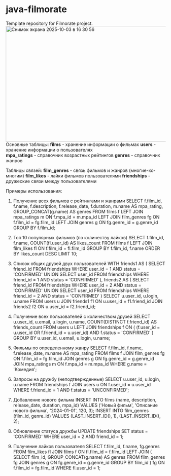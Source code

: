 # java-filmorate
Template repository for Filmorate project.
<img width="753" height="365" alt="Снимок экрана 2025-10-03 в 16 30 56" src="https://github.com/user-attachments/assets/e0aac466-bfa5-4b06-abd7-8d984307b6b3" />
Основные таблицы:
**films** - хранение информации о фильмах
**users** - хранение информации о пользователях  
**mpa_ratings** - справочник возрастных рейтингов
**genres** - справочник жанров

Таблицы связей:
**film_genres** - связь фильмов и жанров (многие-ко-многим)
**film_likes** - лайки фильмов пользователями
**friendships** - дружеские связи между пользователями

Примеры использования:

1. Получение всех фильмов с рейтингами и жанрами
SELECT 
    f.film_id,
    f.name,
    f.description,
    f.release_date,
    f.duration,
    m.name AS mpa_rating,
    GROUP_CONCAT(g.name) AS genres
FROM films f
LEFT JOIN mpa_ratings m ON f.mpa_id = m.mpa_id
LEFT JOIN film_genres fg ON f.film_id = fg.film_id
LEFT JOIN genres g ON fg.genre_id = g.genre_id
GROUP BY f.film_id;

2. Топ 10 популярных фильмов (по количеству лайков)
SELECT 
    f.film_id,
    f.name,
    COUNT(fl.user_id) AS likes_count
FROM films f
LEFT JOIN film_likes fl ON f.film_id = fl.film_id
GROUP BY f.film_id, f.name
ORDER BY likes_count DESC
LIMIT 10;

3. Список общих друзей двух пользователей
WITH friends1 AS (
    SELECT friend_id 
    FROM friendships 
    WHERE user_id = 1 AND status = 'CONFIRMED'
    UNION
    SELECT user_id 
    FROM friendships 
    WHERE friend_id = 1 AND status = 'CONFIRMED'
),
friends2 AS (
    SELECT friend_id 
    FROM friendships 
    WHERE user_id = 2 AND status = 'CONFIRMED'
    UNION
    SELECT user_id 
    FROM friendships 
    WHERE friend_id = 2 AND status = 'CONFIRMED'
)
SELECT u.user_id, u.login, u.name
FROM users u
JOIN friends1 f1 ON u.user_id = f1.friend_id
JOIN friends2 f2 ON u.user_id = f2.friend_id;

4. Получение всех пользователей с количеством друзей
SELECT 
    u.user_id,
    u.email,
    u.login,
    u.name,
    COUNT(DISTINCT f.friend_id) AS friends_count
FROM users u
LEFT JOIN friendships f ON (
    (f.user_id = u.user_id OR f.friend_id = u.user_id) 
    AND f.status = 'CONFIRMED'
)
GROUP BY u.user_id, u.email, u.login, u.name;

5. Фильмы по определенному жанру
SELECT 
    f.film_id,
    f.name,
    f.release_date,
    m.name AS mpa_rating
FROM films f
JOIN film_genres fg ON f.film_id = fg.film_id
JOIN genres g ON fg.genre_id = g.genre_id
JOIN mpa_ratings m ON f.mpa_id = m.mpa_id
WHERE g.name = 'Комедия';

6. Запросы на дружбу (неподтвержденные)
SELECT 
    u.user_id,
    u.login,
    u.name
FROM friendships f
JOIN users u ON f.user_id = u.user_id
WHERE f.friend_id = 1 AND f.status = 'UNCONFIRMED';

7. Добавление нового фильма
INSERT INTO films (name, description, release_date, duration, mpa_id)
VALUES ('Новый фильм', 'Описание нового фильма', '2024-01-01', 120, 3);
INSERT INTO film_genres (film_id, genre_id) VALUES 
(LAST_INSERT_ID(), 1),
(LAST_INSERT_ID(), 2);

8. Обновление статуса дружбы
UPDATE friendships 
SET status = 'CONFIRMED' 
WHERE user_id = 2 AND friend_id = 1;

9. Получение лайков пользователя
SELECT 
    f.film_id,
    f.name,
    fg.genres
FROM film_likes fl
JOIN films f ON fl.film_id = f.film_id
LEFT JOIN (
    SELECT film_id, GROUP_CONCAT(g.name) AS genres
    FROM film_genres fg
    JOIN genres g ON fg.genre_id = g.genre_id
    GROUP BY film_id
) fg ON f.film_id = fg.film_id
WHERE fl.user_id = 1;
